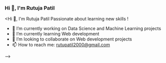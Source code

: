 ### Hi 👋, I'm Rutuja Patil


<Hi 👋, I'm Rutuja Patil
Passionate about learning new skills !


- 🔭 I’m currently working on Data Science and Machine Learning projects
- 🌱 I’m currently learning Web development
- 👯 I’m looking to collaborate on Web development projects
- 📫 How to reach me: rutupatil2000@gmail.com

-->
